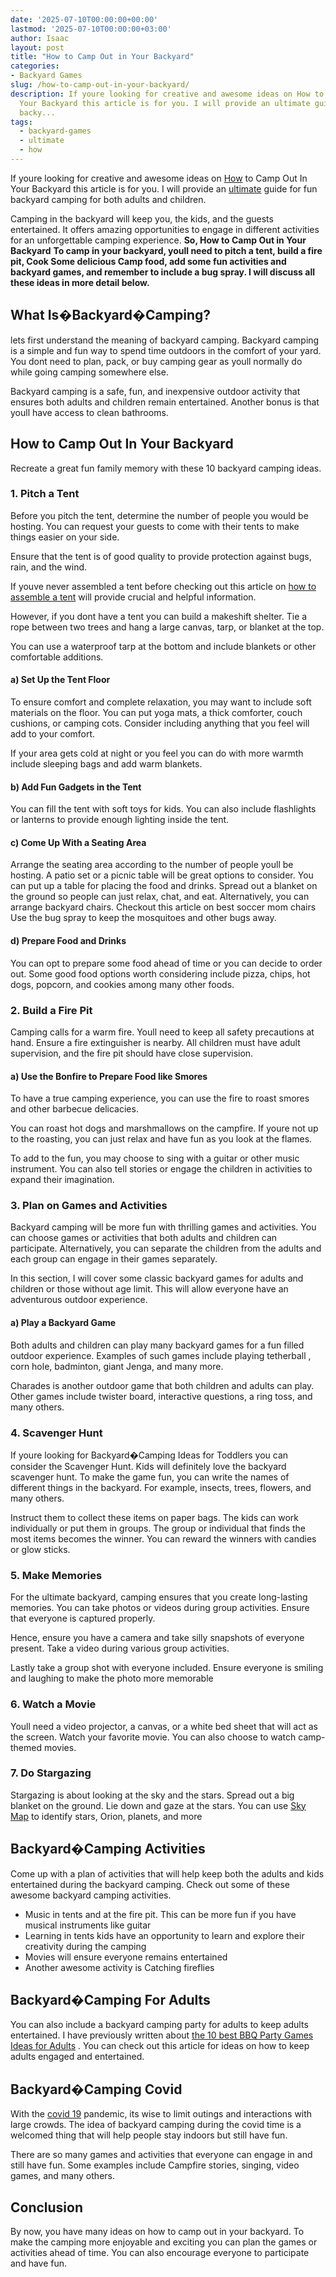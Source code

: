 ```yaml
---
date: '2025-07-10T00:00:00+00:00'
lastmod: '2025-07-10T00:00:00+03:00'
author: Isaac
layout: post
title: "How to Camp Out in Your Backyard"
categories:
- Backyard Games
slug: /how-to-camp-out-in-your-backyard/
description: If youre looking for creative and awesome ideas on How to Camp Out In
  Your Backyard this article is for you. I will provide an ultimate guide for fun
  backy...
tags: 
  - backyard-games
  - ultimate
  - how
---
```

If youre looking for creative and awesome ideas on [How](/posts/how-to-build-a-backyard-train/) to Camp Out In Your Backyard this article is for you. I will provide an [ultimate](/posts/best-lawn-treatment/) guide for fun backyard camping for both adults and children.

Camping in the backyard will keep you, the kids, and the guests entertained. It offers amazing opportunities to engage in different activities for an unforgettable camping experience.
**So, How to Camp Out in Your Backyard**
**To camp in your backyard, youll need to pitch a tent, build a fire pit, Cook Some delicious Camp food, add some fun activities and backyard games, and remember to include a bug spray. I will discuss all these ideas in more detail below.**
## What Is�Backyard�Camping?
lets first understand the meaning of backyard camping. Backyard camping is a simple and fun way to spend time outdoors in the comfort of your yard. You dont need to plan, pack, or buy camping gear as youll normally do while going camping somewhere else.

Backyard camping is a safe, fun, and inexpensive outdoor activity that ensures both adults and children remain entertained. Another bonus is that youll have access to clean bathrooms.
## How to Camp Out In Your Backyard
Recreate a great fun family memory with these 10 backyard camping ideas.
### 1. Pitch a Tent
Before you pitch the tent, determine the number of people you would be hosting. You can request your guests to come with their tents to make things easier on your side.

Ensure that the tent is of good quality to provide protection against bugs, rain, and the wind.

If youve never assembled a tent before checking out this article on
[how to assemble a tent](https://www.wikihow.com/Assemble-a-Tent)
will provide crucial and helpful information.

However, if you dont have a tent you can build a makeshift shelter. Tie a rope between two trees and hang a large canvas, tarp, or blanket at the top.

You can use a waterproof tarp at the bottom and include blankets or other comfortable additions.
#### a) Set Up the Tent Floor
To ensure comfort and complete relaxation, you may want to include soft materials on the floor. You can put yoga mats, a thick comforter, couch cushions, or camping cots. Consider including anything that you feel will add to your comfort.

If your area gets cold at night or you feel you can do with more warmth include sleeping bags and add warm blankets.
#### b) Add Fun Gadgets in the Tent
You can fill the tent with soft toys for kids. You can also include flashlights or lanterns to provide enough lighting inside the tent.
#### c) Come Up With a Seating Area
Arrange the seating area according to the number of people youll be hosting. A patio set or a picnic table will be great options to consider. You can put up a table for placing the food and drinks. Spread out a blanket on the ground so people can just relax, chat, and eat. Alternatively, you can arrange backyard chairs. Checkout this article on
best soccer mom chairs
Use the bug spray to keep the mosquitoes and other bugs away.
#### d) Prepare Food and Drinks
You can opt to prepare some food ahead of time or you can decide to order out. Some good food options worth considering include pizza, chips, hot dogs, popcorn, and cookies among many other foods.
### 2. Build a Fire Pit
Camping calls for a warm fire. Youll need to keep all safety precautions at hand. Ensure a fire extinguisher is nearby. All children must have adult supervision, and the fire pit should have close supervision.
#### a) Use the Bonfire to Prepare Food like Smores
To have a true camping experience, you can use the fire to roast smores and other barbecue delicacies.

You can roast hot dogs and marshmallows on the campfire. If youre not up to the roasting, you can just relax and have fun as you look at the flames.

To add to the fun, you may choose to sing with a guitar or other music instrument. You can also tell stories or engage the children in activities to expand their imagination.
### 3. Plan on Games and Activities
Backyard camping will be more fun with thrilling games and activities. You can choose games or activities that both adults and children can participate. Alternatively, you can separate the children from the adults and each group can engage in their games separately.

In this section, I will cover some classic backyard games for adults and children or those without age limit. This will allow everyone have an adventurous outdoor experience.
#### a) Play a Backyard Game
Both adults and children can play many backyard games for a fun filled outdoor experience. Examples of such games include
playing tetherball
, corn hole, badminton, giant Jenga, and many more.

Charades is another outdoor game that both children and adults can play. Other games include twister board, interactive questions, a ring toss, and many others.
### 4. Scavenger Hunt
If youre looking for Backyard�Camping Ideas for Toddlers you can consider the Scavenger Hunt. Kids will definitely love the backyard scavenger hunt. To make the game fun, you can write the names of different things in the backyard. For example, insects, trees, flowers, and many others.

Instruct them to collect these items on paper bags. The kids can work individually or put them in groups. The group or individual that finds the most items becomes the winner. You can reward the winners with candies or glow sticks.
### 5. Make Memories
For the ultimate backyard, camping ensures that you create long-lasting memories. You can take photos or videos during group activities. Ensure that everyone is captured properly.

Hence, ensure you have a camera and take silly snapshots of everyone present. Take a video during various group activities.

Lastly take a group shot with everyone included. Ensure everyone is smiling and laughing to make the photo more memorable
### 6. Watch a Movie
Youll need a video projector, a canvas, or a white bed sheet that will act as the screen. Watch your favorite movie. You can also choose to watch camp-themed movies.
### 7. Do Stargazing
Stargazing is about looking at the sky and the stars. Spread out a big blanket on the ground. Lie down and gaze at the stars. You can use
[Sky Map](https://play.google.com/store/apps/details?id=com.google.android.stardroid&hl=en_US&gl=US)
to identify stars, Orion, planets, and more
## Backyard�Camping Activities
Come up with a plan of activities that will help keep both the adults and kids entertained during the backyard camping. Check out some of these awesome backyard camping activities.
- Music in tents and at the fire pit. This can be more fun if you have musical instruments like guitar
- Learning in tents  kids have an opportunity to learn and explore their creativity during the camping
- Movies will ensure everyone remains entertained
- Another awesome activity is Catching fireflies
## Backyard�Camping For Adults
You can also include a backyard camping party for adults to keep adults entertained. I have previously written about
[the 10 best BBQ Party Games Ideas for Adults](https://pestpolicy.com/bbq-party-games-ideas-for-adults/)
. You can check out this article for ideas on how to keep adults engaged and entertained.
## Backyard�Camping Covid
With the
[covid 19](https://www.who.int/health-topics/coronavirus)
pandemic, its wise to limit outings and interactions with large crowds. The idea of backyard camping during the covid time is a welcomed thing that will help people stay indoors but still have fun.

There are so many games and activities that everyone can engage in and still have fun. Some examples include Campfire stories, singing, video games, and many others.
## Conclusion
By now, you have many ideas on how to camp out in your backyard. To make the camping more enjoyable and exciting you can plan the games or activities ahead of time. You can also encourage everyone to participate and have fun.
